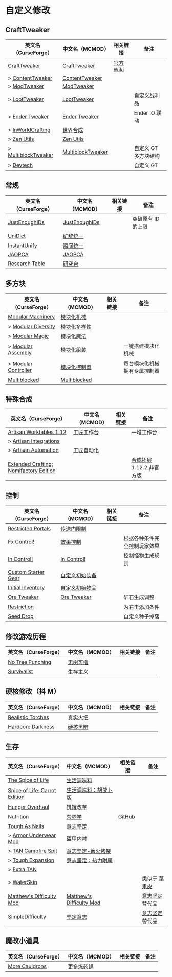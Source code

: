 # 自定义修改

## CraftTweaker

| 英文名（CurseForge）                                                                  | 中文名（MCMOD）                                           | 相关链接                                  | 备注                 |
| ------------------------------------------------------------------------------------- | --------------------------------------------------------- | ----------------------------------------- | -------------------- |
| [CraftTweaker](https://www.curseforge.com/minecraft/mc-mods/crafttweaker)             | [CraftTweaker](https://www.mcmod.cn/class/669.html)       | [官方 Wiki](https://docs.blamejared.com/) |                      |
| > [ContentTweaker](https://www.curseforge.com/minecraft/mc-mods/contenttweaker)       | [ContentTweaker](https://www.mcmod.cn/class/1497.html)    |                                           |                      |
| > [ModTweaker](https://www.curseforge.com/minecraft/mc-mods/modtweaker)               | [ModTweaker](https://www.mcmod.cn/class/448.html)         |                                           |                      |
| > [LootTweaker](https://www.curseforge.com/minecraft/mc-mods/loottweaker)             | [LootTweaker](https://www.mcmod.cn/class/2304.html)       |                                           | 自定义战利品         |
| > [Ender Tweaker](https://www.curseforge.com/minecraft/mc-mods/endertweaker)          | [Ender Tweaker](https://www.mcmod.cn/class/1468.html)     |                                           | Ender IO 联动        |
| > [InWorldCrafting](https://www.curseforge.com/minecraft/mc-mods/inworldcrafting)     | [世界合成](https://www.mcmod.cn/class/1916.html)          |                                           |                      |
| > [Zen Utils](https://www.curseforge.com/minecraft/mc-mods/zenutil)                   | [Zen Utils](https://www.mcmod.cn/class/2919.html)         |                                           |                      |
| > [MultiblockTweaker](https://www.curseforge.com/minecraft/mc-mods/multiblocktweaker) | [MultiblockTweaker](https://www.mcmod.cn/class/5379.html) |                                           | 自定义 GT 多方块结构 |
| > [Devtech](https://www.curseforge.com/minecraft/mc-mods/devtech)                     |                                                           |                                           | 自定义 GT            |

## 常规

| 英文名（CurseForge）                                                          | 中文名（MCMOD）                                       | 相关链接 | 备注               |
| ----------------------------------------------------------------------------- | ----------------------------------------------------- | -------- | ------------------ |
| [JustEnoughIDs](https://www.curseforge.com/minecraft/mc-mods/jeid)            | [JustEnoughIDs](https://www.mcmod.cn/class/1389.html) |          | 突破原有 ID 的上限 |
| [UniDict](https://www.curseforge.com/minecraft/mc-mods/unidict)               | [矿辞统一](https://www.mcmod.cn/class/479.html)       |          |                    |
| [InstantUnify](https://www.curseforge.com/minecraft/mc-mods/instantunify)     | [瞬间统一](https://www.mcmod.cn/class/1284.html)      |          |                    |
| [JAOPCA](https://www.curseforge.com/minecraft/mc-mods/jaopca)                 | [JAOPCA](https://www.mcmod.cn/class/878.html)         |          |                    |
| [Research Table](https://www.curseforge.com/minecraft/mc-mods/research-table) | [研究台](https://www.mcmod.cn/class/3304.html)        |          |                    |

## 多方块

| 英文名（CurseForge）                                                                    | 中文名（MCMOD）                                      | 相关链接 | 备注                         |
| --------------------------------------------------------------------------------------- | ---------------------------------------------------- | -------- | ---------------------------- |
| [Modular Machinery](https://www.curseforge.com/minecraft/mc-mods/modular-machinery)     | [模块化机械](https://www.mcmod.cn/class/1288.html)   |          |                              |
| > [Modular Diversity](https://www.curseforge.com/minecraft/mc-mods/modular-diversity)   | [模块化多样性](https://www.mcmod.cn/class/2034.html) |          |                              |
| > [Modular Magic](https://www.curseforge.com/minecraft/mc-mods/modular-magic)           | [模块化魔法](https://www.mcmod.cn/class/2036.html)   |          |                              |
| > [Modular Assembly](https://www.curseforge.com/minecraft/mc-mods/modular-assembly)     | [模块化组装](https://www.mcmod.cn/class/5210.html)   |          | 一键搭建模块化机械           |
| > [Modular Controller](https://www.curseforge.com/minecraft/mc-mods/modular-controller) | [模块化控制器](https://www.mcmod.cn/class/4699.html) |          | 每台模块化机械拥有专属控制器 |
| [Multiblocked](https://www.curseforge.com/minecraft/mc-mods/multiblocked)               | [Multiblocked](https://www.mcmod.cn/class/6191.html) |          |                              |

## 特殊合成

| 英文名（CurseForge）                                                                                                         | 中文名（MCMOD）                                    | 相关链接 | 备注                                                             |
| ---------------------------------------------------------------------------------------------------------------------------- | -------------------------------------------------- | -------- | ---------------------------------------------------------------- |
| [Artisan Worktables 1.12](https://www.curseforge.com/minecraft/mc-mods/artisan-worktables)                                   | [工匠工作台](https://www.mcmod.cn/class/1559.html) |          | 一堆工作台                                                       |
| > [Artisan Integrations](https://www.curseforge.com/minecraft/mc-mods/artisan-integrations)                                  |                                                    |          |                                                                  |
| > [Artisan Automation](https://www.curseforge.com/minecraft/mc-mods/artisan-automation)                                      | [工匠自动化](https://www.mcmod.cn/class/5925.html) |          |                                                                  |
| [Extended Crafting: Nomifactory Edition](https://www.curseforge.com/minecraft/mc-mods/extended-crafting-nomifactory-edition) |                                                    |          | [合成拓展](https://www.mcmod.cn/class/1602.html) 1.12.2 非官方版 |

## 控制

| 英文名（CurseForge）                                                                    | 中文名（MCMOD）                                        | 相关链接 | 备注                         |
| --------------------------------------------------------------------------------------- | ------------------------------------------------------ | -------- | ---------------------------- |
| [Restricted Portals](https://www.curseforge.com/minecraft/mc-mods/restricted-portals)   | [传送门限制](https://www.mcmod.cn/class/1911.html)     |          |                              |
| [Fx Control!](https://www.curseforge.com/minecraft/mc-mods/fx-control)                  | [效果控制](https://www.mcmod.cn/class/4942.html)       |          | 根据各种条件完全控制玩家效果 |
| [In Control!](https://www.curseforge.com/minecraft/mc-mods/in-control)                  | [In Control!](https://www.mcmod.cn/class/3826.html)    |          | 控制怪物生成规则             |
| [Custom Starter Gear](https://www.curseforge.com/minecraft/mc-mods/custom-starter-gear) | [自定义初始装备](https://www.mcmod.cn/class/1918.html) |          |                              |
| [Initial Inventory](https://www.curseforge.com/minecraft/mc-mods/initial-inventory)     | [自定义初始物品](https://www.mcmod.cn/class/1510.html) |          |                              |
| [Ore Tweaker](https://www.curseforge.com/minecraft/mc-mods/ore-tweaker)                 | [Ore Tweaker](https://www.mcmod.cn/class/4479.html)    |          | 矿石生成调整                 |
| [Restriction](https://www.curseforge.com/minecraft/mc-mods/restriction)                 |                                                        |          | 为右击添加条件               |
| [Seed Drop](https://www.curseforge.com/minecraft/mc-mods/seed-drop)                     |                                                        |          | 自定义种子掉落               |

## 修改游戏历程

| 英文名（CurseForge）                                                              | 中文名（MCMOD）                                  | 相关链接 | 备注 |
| --------------------------------------------------------------------------------- | ------------------------------------------------ | -------- | ---- |
| [No Tree Punching](https://www.curseforge.com/minecraft/mc-mods/no-tree-punching) | [无树可撸](https://www.mcmod.cn/class/2138.html) |          |      |
| [Survivalist](https://www.curseforge.com/minecraft/mc-mods/survivalist)           | [生存主义](https://www.mcmod.cn/class/862.html)  |          |      |

## 硬核修改（抖 M）

| 英文名（CurseForge）                                                                | 中文名（MCMOD）                                  | 相关链接 | 备注 |
| ----------------------------------------------------------------------------------- | ------------------------------------------------ | -------- | ---- |
| [Realistic Torches](https://www.curseforge.com/minecraft/mc-mods/realistic-torches) | [真实火把](https://www.mcmod.cn/class/2955.html) |          |      |
| [Hardcore Darkness](https://www.curseforge.com/minecraft/mc-mods/hardcore-darkness) | [硬核黑暗](https://www.mcmod.cn/class/1667.html) |          |      |

## 生存

| 英文名（CurseForge）                                                                                       | 中文名（MCMOD）                                                  | 相关链接                                       | 备注                                                   |
| ---------------------------------------------------------------------------------------------------------- | ---------------------------------------------------------------- | ---------------------------------------------- | ------------------------------------------------------ |
| [The Spice of Life](https://www.curseforge.com/minecraft/mc-mods/the-spice-of-life)                        | [生活调味料](https://www.mcmod.cn/class/404.html)                |                                                |                                                        |
| [Spice of Life: Carrot Edition](https://www.curseforge.com/minecraft/mc-mods/spice-of-life-carrot-edition) | [生活调味料：胡萝卜版](https://www.mcmod.cn/class/1836.html)     |                                                |                                                        |
| [Hunger Overhaul](https://www.curseforge.com/minecraft/mc-mods/hunger-overhaul)                            | [饥饿改革](https://www.mcmod.cn/class/458.html)                  |                                                |                                                        |
| Nutrition                                                                                                  | [营养学](https://www.mcmod.cn/class/1271.html)                   | [GitHub](https://github.com/WesCook/Nutrition) |                                                        |
| [Tough As Nails](https://www.curseforge.com/minecraft/mc-mods/tough-as-nails)                              | [意志坚定](https://www.mcmod.cn/class/531.html)                  |                                                |                                                        |
| > [Armor Underwear Mod](https://www.curseforge.com/minecraft/mc-mods/armor-underwear-mod)                  | [盔甲内衬](https://www.mcmod.cn/class/1992.html)                 |                                                |                                                        |
| > [TAN Campfire Spit](https://www.curseforge.com/minecraft/mc-mods/tan-campfire-spit)                      | [意志坚定-篝火烤架](https://www.mcmod.cn/class/848.html)         |                                                |                                                        |
| > [Tough Expansion](https://www.curseforge.com/minecraft/mc-mods/tough-expansion)                          | [意志坚定：热力附属](https://www.mcmod.cn/class/1221.html)       |                                                |                                                        |
| > [Extra TAN](https://www.curseforge.com/minecraft/mc-mods/extra-tan)                                      |                                                                  |                                                |                                                        |
| > [WaterSkin](https://www.curseforge.com/minecraft/mc-mods/waterskin)                                      |                                                                  |                                                | 类似于 [苹果皮](https://www.mcmod.cn/class/744.html)   |
| [Matthew's Difficulty Mod](https://www.curseforge.com/minecraft/mc-mods/matthews-difficulty-mod)           | [Matthew's Difficulty Mod](https://www.mcmod.cn/class/2403.html) |                                                | [意志坚定](https://www.mcmod.cn/class/531.html) 替代品 |
| [SimpleDifficulty](https://www.curseforge.com/minecraft/mc-mods/simpledifficulty)                          | [坚定意志](https://www.mcmod.cn/class/2805.html)                 |                                                | [意志坚定](https://www.mcmod.cn/class/531.html) 替代品 |

## 魔改小道具

| 英文名（CurseForge）                                                          | 中文名（MCMOD）                                    | 相关链接 | 备注 |
| ----------------------------------------------------------------------------- | -------------------------------------------------- | -------- | ---- |
| [More Cauldrons](https://www.curseforge.com/minecraft/mc-mods/more-cauldrons) | [更多炼药锅](https://www.mcmod.cn/class/2223.html) |          |      |

